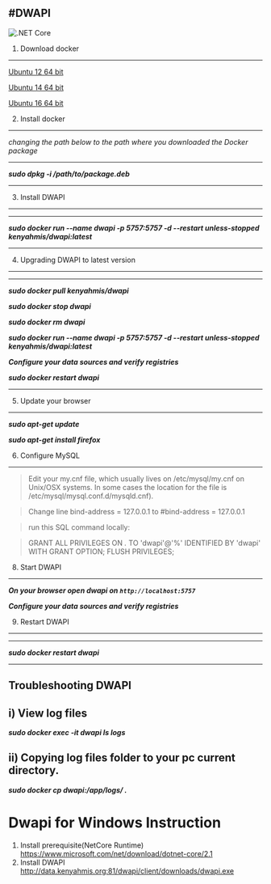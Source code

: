 #DWAPI
-------
![.NET Core](https://github.com/koskedk/dwapi/workflows/.NET%20Core/badge.svg?branch=master)


1) Download docker
--------------
[Ubuntu 12 64 bit](https://apt.dockerproject.org/repo/pool/main/d/docker-engine/docker-engine_17.04.0~ce-0~ubuntu-precise_amd64.deb)

[Ubuntu 14 64 bit](https://download.docker.com/linux/ubuntu/dists/trusty/pool/stable/amd64/docker-ce_17.03.2~ce-0~ubuntu-trusty_amd64.deb)

[Ubuntu 16 64 bit](https://download.docker.com/linux/ubuntu/dists/xenial/pool/stable/amd64/docker-ce_17.03.2~ce-0~ubuntu-xenial_amd64.deb)

2) Install docker
---
*changing the path below to the path where you downloaded the Docker package*
- - -
***sudo dpkg -i /path/to/package.deb***
- - -

3) Install DWAPI
---
- - -
***sudo docker run --name dwapi -p 5757:5757 -d --restart unless-stopped kenyahmis/dwapi:latest***
- - -

4) Upgrading DWAPI to latest version
---
- - -
***sudo docker pull kenyahmis/dwapi***

***sudo docker stop dwapi***

***sudo docker rm dwapi***

***sudo docker run --name dwapi -p 5757:5757 -d --restart unless-stopped kenyahmis/dwapi:latest***

***Configure your data sources and verify registries***

***sudo docker restart dwapi***
- - -

5) Update your browser
---
***sudo apt-get update***

***sudo apt-get install firefox***

6) Configure MySQL
---
>Edit your my.cnf file, which usually lives on /etc/mysql/my.cnf on Unix/OSX systems. In some cases the location for the file is /etc/mysql/mysql.conf.d/mysqld.cnf).

>Change line bind-address = 127.0.0.1 to #bind-address = 127.0.0.1

 >run this SQL command locally:

 >GRANT ALL PRIVILEGES ON *.* TO 'dwapi'@'%' IDENTIFIED BY 'dwapi' WITH GRANT OPTION;
 FLUSH PRIVILEGES;

8) Start DWAPI
---
 ***On your browser open dwapi on `http://localhost:5757`***

 ***Configure your data sources and verify registries***

9) Restart DWAPI
---
- - -
***sudo docker restart dwapi***
- - -
Troubleshooting DWAPI
--------------

i)  View log files   
--
 ***sudo docker exec -it dwapi ls logs***

ii)  Copying log files folder to your pc current directory. 
--
***sudo docker cp dwapi:/app/logs/ .***

# Dwapi for Windows Instruction

1) Install prerequisite(NetCore Runtime)
  https://www.microsoft.com/net/download/dotnet-core/2.1
2) Install DWAPI
  http://data.kenyahmis.org:81/dwapi/client/downloads/dwapi.exe


